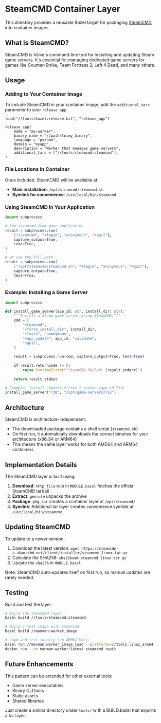 # SteamCMD Container Layer

This directory provides a reusable Bazel target for packaging [SteamCMD](https://developer.valvesoftware.com/wiki/SteamCMD) into container images.

## What is SteamCMD?

SteamCMD is Valve's command-line tool for installing and updating Steam game servers. It's essential for managing dedicated game servers for games like Counter-Strike, Team Fortress 2, Left 4 Dead, and many others.

## Usage

### Adding to Your Container Image

To include SteamCMD in your container image, add the `additional_tars` parameter to your `release_app`:

```starlark
load("//tools/bazel:release.bzl", "release_app")

release_app(
    name = "my-worker",
    binary_name = "//path/to:my_binary",
    language = "python",
    domain = "myapp",
    description = "Worker that manages game servers",
    additional_tars = ["//tools/steamcmd:steamcmd"],
)
```

### File Locations in Container

Once included, SteamCMD will be available at:
- **Main installation**: `/opt/steamcmd/steamcmd.sh`
- **Symlink for convenience**: `/usr/local/bin/steamcmd`

### Using SteamCMD in Your Application

```python
import subprocess

# Run steamcmd from your application
result = subprocess.run(
    ["steamcmd", "+login", "anonymous", "+quit"],
    capture_output=True,
    text=True,
)

# Or use the full path
result = subprocess.run(
    ["/opt/steamcmd/steamcmd.sh", "+login", "anonymous", "+quit"],
    capture_output=True,
    text=True,
)
```

### Example: Installing a Game Server

```python
import subprocess

def install_game_server(app_id: str, install_dir: str):
    """Install a Steam game server using SteamCMD."""
    cmd = [
        "steamcmd",
        "+force_install_dir", install_dir,
        "+login", "anonymous",
        "+app_update", app_id, "validate",
        "+quit",
    ]
    
    result = subprocess.run(cmd, capture_output=True, text=True)
    
    if result.returncode != 0:
        raise RuntimeError(f"SteamCMD failed: {result.stderr}")
    
    return result.stdout

# Example: Install Counter-Strike 2 server (app_id 730)
install_game_server("730", "/opt/game-servers/cs2")
```

## Architecture

SteamCMD is architecture-independent:
- The downloaded package contains a shell script (`steamcmd.sh`)
- On first run, it automatically downloads the correct binaries for your architecture (x86_64 or ARM64)
- This means the same layer works for both AMD64 and ARM64 containers

## Implementation Details

The SteamCMD layer is built using:
1. **Download**: `http_file` rule in `MODULE.bazel` fetches the official SteamCMD tarball
2. **Extract**: `genrule` unpacks the archive
3. **Package**: `pkg_tar` creates a container layer at `/opt/steamcmd/`
4. **Symlink**: Additional tar layer creates convenience symlink at `/usr/local/bin/steamcmd`

## Updating SteamCMD

To update to a newer version:
1. Download the latest version: `wget https://steamcdn-a.akamaihd.net/client/installer/steamcmd_linux.tar.gz`
2. Calculate the SHA256: `sha256sum steamcmd_linux.tar.gz`
3. Update the `sha256` in `MODULE.bazel`

Note: SteamCMD auto-updates itself on first run, so manual updates are rarely needed.

## Testing

Build and test the layer:

```bash
# Build the steamcmd layer
bazel build //tools/steamcmd:steamcmd

# Build a test image with steamcmd
bazel build //manman:worker_image

# Load and test locally (on ARM64 Mac):
bazel run //manman:worker_image_load --platforms=//tools:linux_arm64
docker run --rm manman-worker:latest steamcmd +quit
```

## Future Enhancements

This pattern can be extended for other external tools:
- Game server executables
- Binary CLI tools
- Static assets
- Shared libraries

Just create a similar directory under `tools/` with a BUILD.bazel that exports a tar layer.
